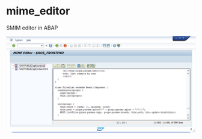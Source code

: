 # mime_editor
SMIM editor in ABAP

![screenshot](https://github.com/larshp/mime_editor/raw/main/docs/mime.png)
